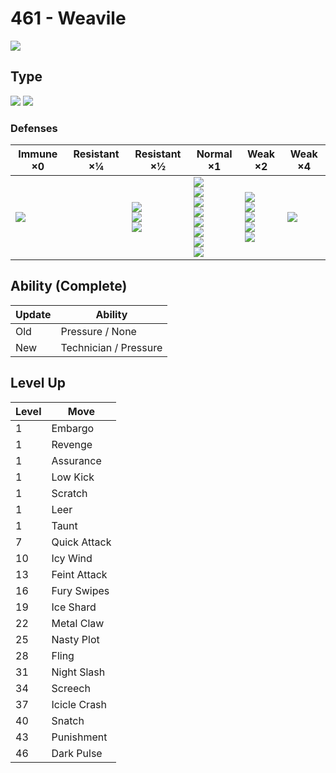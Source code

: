 # 461 - Weavile
![][461]

## Type

![][dark]  ![][ice]

### Defenses

Immune ×0 | Resistant ×¼ | Resistant ×½ | Normal ×1 | Weak ×2 | Weak ×4
---       | ---          | ---          | ---       | ---     | ---
![][psychic]<br> | | ![][ghost]<br> ![][ice]<br> ![][dark]<br> | ![][normal]<br> ![][flying]<br> ![][poison]<br> ![][ground]<br> ![][water]<br> ![][grass]<br> ![][electric]<br> ![][dragon]<br> | ![][rock]<br> ![][bug]<br> ![][steel]<br> ![][fire]<br> ![][fairy]<br> | ![][fighting]<br> | 

## Ability (Complete)

Update | Ability
---    | ---
Old    | Pressure / None
New    | Technician / Pressure

## Level Up

Level | Move
---   | ---
  1   | Embargo
  1   | Revenge
  1   | Assurance
  1   | Low Kick
  1   | Scratch
  1   | Leer
  1   | Taunt
  7   | Quick Attack
 10   | Icy Wind
 13   | Feint Attack
 16   | Fury Swipes
 19   | Ice Shard
 22   | Metal Claw
 25   | Nasty Plot
 28   | Fling
 31   | Night Slash
 34   | Screech
 37   | Icicle Crash
 40   | Snatch
 43   | Punishment
 46   | Dark Pulse

[461]: ../img/pokemon/461.png
[normal]: ../img/types/normal.png
[fire]: ../img/types/fire.png
[fighting]: ../img/types/fighting.png
[water]: ../img/types/water.png
[flying]: ../img/types/flying.png
[grass]: ../img/types/grass.png
[poison]: ../img/types/poison.png
[electric]: ../img/types/electric.png
[ground]: ../img/types/ground.png
[psychic]: ../img/types/psychic.png
[rock]: ../img/types/rock.png
[ice]: ../img/types/ice.png
[bug]: ../img/types/bug.png
[dragon]: ../img/types/dragon.png
[ghost]: ../img/types/ghost.png
[dark]: ../img/types/dark.png
[steel]: ../img/types/steel.png
[fairy]: ../img/types/fairy.png
